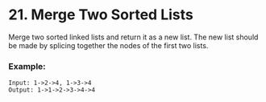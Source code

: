 # 21. Merge Two Sorted Lists

Merge two sorted linked lists and return it as a new list. The new list should be made by splicing together the nodes of the first two lists.

### Example:

```
Input: 1->2->4, 1->3->4
Output: 1->1->2->3->4->4
```